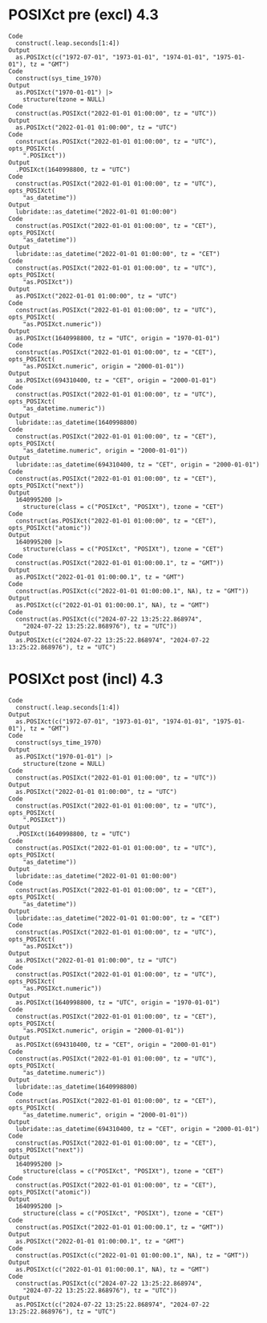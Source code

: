 # POSIXct pre (excl) 4.3

    Code
      construct(.leap.seconds[1:4])
    Output
      as.POSIXct(c("1972-07-01", "1973-01-01", "1974-01-01", "1975-01-01"), tz = "GMT")
    Code
      construct(sys_time_1970)
    Output
      as.POSIXct("1970-01-01") |>
        structure(tzone = NULL)
    Code
      construct(as.POSIXct("2022-01-01 01:00:00", tz = "UTC"))
    Output
      as.POSIXct("2022-01-01 01:00:00", tz = "UTC")
    Code
      construct(as.POSIXct("2022-01-01 01:00:00", tz = "UTC"), opts_POSIXct(
        ".POSIXct"))
    Output
      .POSIXct(1640998800, tz = "UTC")
    Code
      construct(as.POSIXct("2022-01-01 01:00:00", tz = "UTC"), opts_POSIXct(
        "as_datetime"))
    Output
      lubridate::as_datetime("2022-01-01 01:00:00")
    Code
      construct(as.POSIXct("2022-01-01 01:00:00", tz = "CET"), opts_POSIXct(
        "as_datetime"))
    Output
      lubridate::as_datetime("2022-01-01 01:00:00", tz = "CET")
    Code
      construct(as.POSIXct("2022-01-01 01:00:00", tz = "UTC"), opts_POSIXct(
        "as.POSIXct"))
    Output
      as.POSIXct("2022-01-01 01:00:00", tz = "UTC")
    Code
      construct(as.POSIXct("2022-01-01 01:00:00", tz = "UTC"), opts_POSIXct(
        "as.POSIXct.numeric"))
    Output
      as.POSIXct(1640998800, tz = "UTC", origin = "1970-01-01")
    Code
      construct(as.POSIXct("2022-01-01 01:00:00", tz = "CET"), opts_POSIXct(
        "as.POSIXct.numeric", origin = "2000-01-01"))
    Output
      as.POSIXct(694310400, tz = "CET", origin = "2000-01-01")
    Code
      construct(as.POSIXct("2022-01-01 01:00:00", tz = "UTC"), opts_POSIXct(
        "as_datetime.numeric"))
    Output
      lubridate::as_datetime(1640998800)
    Code
      construct(as.POSIXct("2022-01-01 01:00:00", tz = "CET"), opts_POSIXct(
        "as_datetime.numeric", origin = "2000-01-01"))
    Output
      lubridate::as_datetime(694310400, tz = "CET", origin = "2000-01-01")
    Code
      construct(as.POSIXct("2022-01-01 01:00:00", tz = "CET"), opts_POSIXct("next"))
    Output
      1640995200 |>
        structure(class = c("POSIXct", "POSIXt"), tzone = "CET")
    Code
      construct(as.POSIXct("2022-01-01 01:00:00", tz = "CET"), opts_POSIXct("atomic"))
    Output
      1640995200 |>
        structure(class = c("POSIXct", "POSIXt"), tzone = "CET")
    Code
      construct(as.POSIXct("2022-01-01 01:00:00.1", tz = "GMT"))
    Output
      as.POSIXct("2022-01-01 01:00:00.1", tz = "GMT")
    Code
      construct(as.POSIXct(c("2022-01-01 01:00:00.1", NA), tz = "GMT"))
    Output
      as.POSIXct(c("2022-01-01 01:00:00.1", NA), tz = "GMT")
    Code
      construct(as.POSIXct(c("2024-07-22 13:25:22.868974",
        "2024-07-22 13:25:22.868976"), tz = "UTC"))
    Output
      as.POSIXct(c("2024-07-22 13:25:22.868974", "2024-07-22 13:25:22.868976"), tz = "UTC")

# POSIXct post (incl) 4.3

    Code
      construct(.leap.seconds[1:4])
    Output
      as.POSIXct(c("1972-07-01", "1973-01-01", "1974-01-01", "1975-01-01"), tz = "GMT")
    Code
      construct(sys_time_1970)
    Output
      as.POSIXct("1970-01-01") |>
        structure(tzone = NULL)
    Code
      construct(as.POSIXct("2022-01-01 01:00:00", tz = "UTC"))
    Output
      as.POSIXct("2022-01-01 01:00:00", tz = "UTC")
    Code
      construct(as.POSIXct("2022-01-01 01:00:00", tz = "UTC"), opts_POSIXct(
        ".POSIXct"))
    Output
      .POSIXct(1640998800, tz = "UTC")
    Code
      construct(as.POSIXct("2022-01-01 01:00:00", tz = "UTC"), opts_POSIXct(
        "as_datetime"))
    Output
      lubridate::as_datetime("2022-01-01 01:00:00")
    Code
      construct(as.POSIXct("2022-01-01 01:00:00", tz = "CET"), opts_POSIXct(
        "as_datetime"))
    Output
      lubridate::as_datetime("2022-01-01 01:00:00", tz = "CET")
    Code
      construct(as.POSIXct("2022-01-01 01:00:00", tz = "UTC"), opts_POSIXct(
        "as.POSIXct"))
    Output
      as.POSIXct("2022-01-01 01:00:00", tz = "UTC")
    Code
      construct(as.POSIXct("2022-01-01 01:00:00", tz = "UTC"), opts_POSIXct(
        "as.POSIXct.numeric"))
    Output
      as.POSIXct(1640998800, tz = "UTC", origin = "1970-01-01")
    Code
      construct(as.POSIXct("2022-01-01 01:00:00", tz = "CET"), opts_POSIXct(
        "as.POSIXct.numeric", origin = "2000-01-01"))
    Output
      as.POSIXct(694310400, tz = "CET", origin = "2000-01-01")
    Code
      construct(as.POSIXct("2022-01-01 01:00:00", tz = "UTC"), opts_POSIXct(
        "as_datetime.numeric"))
    Output
      lubridate::as_datetime(1640998800)
    Code
      construct(as.POSIXct("2022-01-01 01:00:00", tz = "CET"), opts_POSIXct(
        "as_datetime.numeric", origin = "2000-01-01"))
    Output
      lubridate::as_datetime(694310400, tz = "CET", origin = "2000-01-01")
    Code
      construct(as.POSIXct("2022-01-01 01:00:00", tz = "CET"), opts_POSIXct("next"))
    Output
      1640995200 |>
        structure(class = c("POSIXct", "POSIXt"), tzone = "CET")
    Code
      construct(as.POSIXct("2022-01-01 01:00:00", tz = "CET"), opts_POSIXct("atomic"))
    Output
      1640995200 |>
        structure(class = c("POSIXct", "POSIXt"), tzone = "CET")
    Code
      construct(as.POSIXct("2022-01-01 01:00:00.1", tz = "GMT"))
    Output
      as.POSIXct("2022-01-01 01:00:00.1", tz = "GMT")
    Code
      construct(as.POSIXct(c("2022-01-01 01:00:00.1", NA), tz = "GMT"))
    Output
      as.POSIXct(c("2022-01-01 01:00:00.1", NA), tz = "GMT")
    Code
      construct(as.POSIXct(c("2024-07-22 13:25:22.868974",
        "2024-07-22 13:25:22.868976"), tz = "UTC"))
    Output
      as.POSIXct(c("2024-07-22 13:25:22.868974", "2024-07-22 13:25:22.868976"), tz = "UTC")


